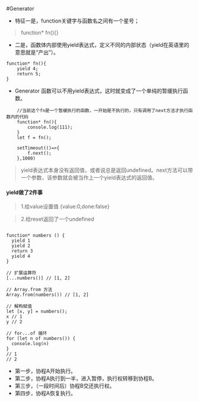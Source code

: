 #Generator 

* 特征一是，function关键字与函数名之间有一个星号；

> function* fn(){}

* 二是，函数体内部使用yield表达式，定义不同的内部状态（yield在英语里的意思就是“产出”）。

```
function* fn(){
    yield 4;
    return 5;
}

```

* Generator 函数可以不用yield表达式，这时就变成了一个单纯的暂缓执行函数。

```
    //当前这个fn是一个暂缓执行的函数，一开始是不执行的，只有调用了next方法才执行函数内的代码
    function* fn(){
        console.log(111);
    }
    let f = fn();

    setTimeout(()=>{
        f.next();
    },1000)

```
> yield表达式本身没有返回值，或者说总是返回undefined。next方法可以带一个参数，该参数就会被当作上一个yield表达式的返回值。

#### yield做了2件事
        
> 1.给value设置值  {value:0,done:false}

> 2.给reset返回了一个undefined

```

function* numbers () {
  yield 1
  yield 2
  return 3
  yield 4
}

// 扩展运算符
[...numbers()] // [1, 2]

// Array.from 方法
Array.from(numbers()) // [1, 2]

// 解构赋值
let [x, y] = numbers();
x // 1
y // 2

// for...of 循环
for (let n of numbers()) {
  console.log(n)
}
// 1
// 2

```


* 第一步，协程A开始执行。
* 第二步，协程A执行到一半，进入暂停，执行权转移到协程B。
* 第三步，（一段时间后）协程B交还执行权。
* 第四步，协程A恢复执行。
```